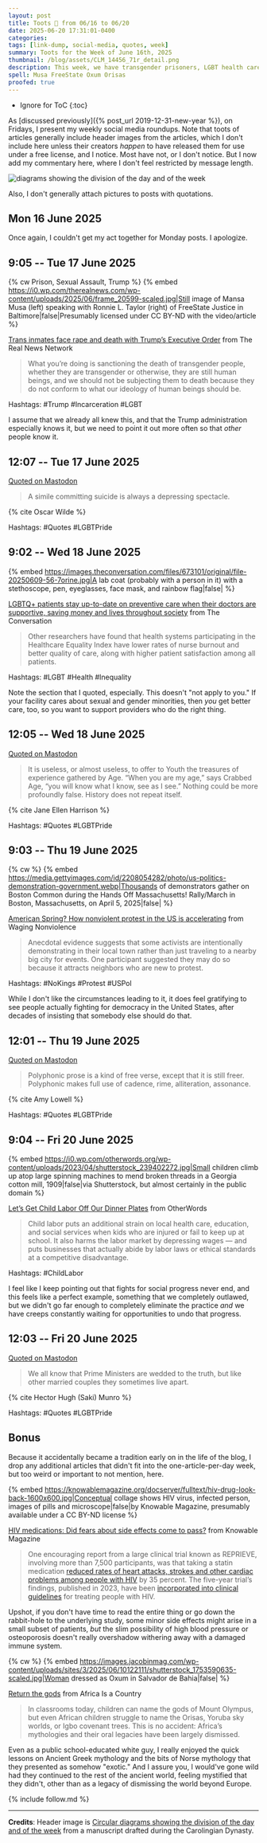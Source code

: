 ```yaml
---
layout: post
title: Toots 🦣 from 06/16 to 06/20
date: 2025-06-20 17:31:01-0400
categories:
tags: [link-dump, social-media, quotes, week]
summary: Toots for the Week of June 16th, 2025
thumbnail: /blog/assets/CLM_14456_71r_detail.png
description: This week, we have transgender prisoners, LGBT health care, growing protests, child labor, HIV treatments, African mythologies, and LGBT Pride.
spell: Musa FreeState Oxum Orisas
proofed: true
---
```


* Ignore for ToC
{:toc}

As [discussed previously]({% post_url 2019-12-31-new-year %}), on Fridays, I present my weekly social media roundups.  Note that toots of articles generally include header images from the articles, which I don't include here unless their creators *happen* to have released them for use under a free license, and I notice.  Most have not, or I don't notice.  But I now add my commentary here, where I don't feel restricted by message length.

![diagrams showing the division of the day and of the week](/blog/assets/CLM_14456_71r_detail.png "And over here, we have...the Roman numeral for four, I guess.")

Also, I don't generally attach pictures to posts with quotations.

## Mon 16 June 2025

Once again, I couldn't get my act together for Monday posts.  I apologize.

## 9:05 -- Tue 17 June 2025

{% cw Prison, Sexual Assault, Trump %}
{% embed https://i0.wp.com/therealnews.com/wp-content/uploads/2025/06/frame_20599-scaled.jpg|Still image of Mansa Musa (left) speaking with Ronnie L. Taylor (right) of FreeState Justice in Baltimore|false|Presumably licensed under CC BY-ND with the video/article %}

[<i class="fab fa-mastodon"></i>](https://mastodon.social/@jcolag/114698846470262394) [Trans inmates face rape and death with Trump’s Executive Order](https://therealnews.com/trans-inmates-face-rape-death-with-trumps-executive-order) from The Real News Network

 > What you’re doing is sanctioning the death of transgender people, whether they are transgender or otherwise, they are still human beings, and we should not be subjecting them to death because they do not conform to what our ideology of human beings should be.

Hashtags:  #Trump #Incarceration #LGBT

I assume that we already all knew this, and that the Trump administration especially knows it, but we need to point it out more often so that *other* people know it.

## 12:07 -- Tue 17 June 2025

[<i class="fab fa-mastodon"></i> Quoted on Mastodon](https://mastodon.social/@jcolag/114699775533820393)

 > A simile committing suicide is always a depressing spectacle.

{% cite Oscar Wilde %}

Hashtags:  #Quotes #LGBTPride

## 9:02 -- Wed 18 June 2025

{% embed https://images.theconversation.com/files/673101/original/file-20250609-56-7orine.jpg|A lab coat (probably with a person in it) with a stethoscope, pen, eyeglasses, face mask, and rainbow flag|false| %}

[<i class="fab fa-mastodon"></i>](https://mastodon.social/@jcolag/114704496799477097) [LGBTQ+ patients stay up-to-date on preventive care when their doctors are supportive, saving money and lives throughout society](https://theconversation.com/lgbtq-patients-stay-up-to-date-on-preventive-care-when-their-doctors-are-supportive-saving-money-and-lives-throughout-society-258338) from The Conversation

 > Other researchers have found that health systems participating in the Healthcare Equality Index have lower rates of nurse burnout and better quality of care, along with higher patient satisfaction among all patients.

Hashtags:  #LGBT #Health #Inequality

Note the section that I quoted, especially.  This doesn't "not apply to you."  If your facility cares about sexual and gender minorities, then *you* get better care, too, so you want to support providers who do the right thing.

## 12:05 -- Wed 18 June 2025

[<i class="fab fa-mastodon"></i> Quoted on Mastodon](https://mastodon.social/@jcolag/114705218133197272)

 > It is useless, or almost useless, to offer to Youth the treasures of experience gathered by Age. “When you are my age,” says Crabbed Age, “you will know what I know, see as I see.” Nothing could be more profoundly false. History does not repeat itself.

{% cite Jane Ellen Harrison %}

Hashtags:  #Quotes #LGBTPride

## 9:03 -- Thu 19 June 2025

{% cw  %}
{% embed https://media.gettyimages.com/id/2208054282/photo/us-politics-demonstration-government.webp|Thousands of demonstrators gather on Boston Common during the Hands Off Massachusetts! Rally/March in Boston, Massachusetts, on April 5, 2025|false| %}

[<i class="fab fa-mastodon"></i>](https://mastodon.social/@jcolag/114710163073739651) [American Spring? How nonviolent protest in the US is accelerating](https://wagingnonviolence.org/2025/06/american-spring-nonviolent-protest-accelerating/) from Waging Nonviolence

 > Anecdotal evidence suggests that some activists are intentionally demonstrating in their local town rather than just traveling to a nearby big city for events. One participant suggested they may do so because it attracts neighbors who are new to protest.

Hashtags:  #NoKings #Protest #USPol

While I don't like the circumstances leading to it, it does feel gratifying to see people actually fighting for democracy in the United States, after decades of insisting that somebody else should do that.

## 12:01 -- Thu 19 June 2025

[<i class="fab fa-mastodon"></i> Quoted on Mastodon](https://mastodon.social/@jcolag/114710865094416264)

 > Polyphonic prose is a kind of free verse, except that it is still freer. Polyphonic makes full use of cadence, rime, alliteration, assonance.

{% cite Amy Lowell %}

Hashtags:  #Quotes #LGBTPride

## 9:04 -- Fri 20 June 2025

{% embed https://i0.wp.com/otherwords.org/wp-content/uploads/2023/04/shutterstock_239402272.jpg|Small children climb up atop large spinning machines to mend broken threads in a Georgia cotton mill, 1909|false|via Shutterstock, but almost certainly in the public domain %}

[<i class="fab fa-mastodon"></i>](https://mastodon.social/@jcolag/114715830436326591) [Let’s Get Child Labor Off Our Dinner Plates](https://otherwords.org/lets-get-child-labor-off-our-dinner-plates/) from OtherWords

 > Child labor puts an additional strain on local health care, education, and social services when kids who are injured or fail to keep up at school. It also harms the labor market by depressing wages — and puts businesses that actually abide by labor laws or ethical standards at a competitive disadvantage.

Hashtags:  #ChildLabor

I feel like I keep pointing out that fights for social progress never end, and this feels like a perfect example, something that we completely outlawed, but we didn't go far enough to completely eliminate the practice *and* we have creeps constantly waiting for opportunities to undo that progress.

## 12:03 -- Fri 20 June 2025

[<i class="fab fa-mastodon"></i> Quoted on Mastodon](https://mastodon.social/@jcolag/114716535842064895)

 > We all know that Prime Ministers are wedded to the truth, but like other married couples they sometimes live apart.

{% cite Hector Hugh (Saki) Munro %}

Hashtags:  #Quotes #LGBTPride

## Bonus

Because it accidentally became a tradition early on in the life of the blog, I drop any additional articles that didn't fit into the one-article-per-day week, but too weird or important to not mention, here.

{% embed https://knowablemagazine.org/docserver/fulltext/hiv-drug-look-back-1600x600.jpg|Conceptual collage shows HIV virus, infected person, images of pills and microscope|false|by Knowable Magazine, presumably available under a CC BY-ND license %}

<i class="fas fa-square"></i> [HIV medications: Did fears about side effects come to pass?](https://knowablemagazine.org/content/article/health-disease/2025/hiv-drugs-early-fears-about-side-effects) from Knowable Magazine

 > One encouraging report from a large clinical trial known as REPRIEVE, involving more than 7,500 participants, was that taking a statin medication [reduced rates of heart attacks, strokes and other cardiac problems among people with HIV](https://pubmed.ncbi.nlm.nih.gov/37486775/) by 35 percent. The five-year trial’s findings, published in 2023, have been [incorporated into clinical guidelines](https://clinicalinfo.hiv.gov/en/guidelines/hiv-clinical-guidelines-adult-and-adolescent-arv/statin-therapy-people-hiv) for treating people with HIV.

Upshot, if you don't have time to read the entire thing or go down the rabbit-hole to the underlying study, some minor side effects might arise in a small subset of patients, *but* the slim possibility of high blood pressure or osteoporosis doesn't really overshadow withering away with a damaged immune system.

{% cw  %}
{% embed https://images.jacobinmag.com/wp-content/uploads/sites/3/2025/06/10122111/shutterstock_1753590635-scaled.jpg|Woman dressed as Oxum in Salvador de Bahia|false| %}

<i class="fas fa-square"></i> [Return the gods](https://africasacountry.com/2025/06/return-the-gods/) from Africa Is a Country

 > In classrooms today, children can name the gods of Mount Olympus, but even African children struggle to name the Orisas, Yoruba sky worlds, or Igbo covenant trees. This is no accident: Africa’s mythologies and their oral legacies have been largely dismissed.

Even as a public school-educated white guy, I really enjoyed the quick lessons on Ancient Greek mythology and the bits of Norse mythology that they presented as somehow "exotic."  And I assure you, I would've gone wild had they continued to the rest of the ancient world, feeling mystified that they didn't, other than as a legacy of dismissing the world beyond Europe.

{% include follow.md %}

* * *

**Credits**:  Header image is [Circular diagrams showing the division of the day and of the week](https://commons.wikimedia.org/wiki/File:CLM_14456_71r_detail.jpg) from a manuscript drafted during the Carolingian Dynasty.
